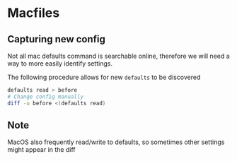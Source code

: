 # Macfiles

## Capturing new config

Not all mac defaults command is searchable online, therefore we will need a way
to more easily identify settings.

The following procedure allows for new `defaults` to be discovered

```bash
defaults read > before
# Change config manually
diff -u before <(defaults read)
```

## Note

MacOS also frequently read/write to defaults, so sometimes other settings might
appear in the diff
